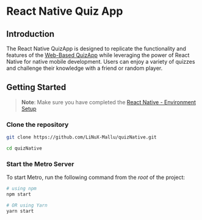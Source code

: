 # React Native Quiz App

## Introduction

The React Native QuizApp is designed to replicate the functionality and features of the [Web-Based QuizApp](https://github.com/LiNuX-Mallu/quizapp) while leveraging the power of React Native for native mobile development. Users can enjoy a variety of quizzes and challenge their knowledge with a friend or random player.


## Getting Started

>**Note**: Make sure you have completed the [React Native - Environment Setup](https://reactnative.dev/docs/environment-setup?guide=native)

### Clone the repository

```bash
git clone https://github.com/LiNuX-Mallu/quizNative.git

cd quizNative
```

### Start the Metro Server

To start Metro, run the following command from the _root_ of the project:

```bash
# using npm
npm start

# OR using Yarn
yarn start
```
